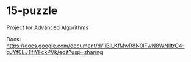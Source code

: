 # 15-puzzle
Project for Advanced Algorithms

Docs: https://docs.google.com/document/d/1iBILKfMwR8N0lFwN8WNlltrC4-qJYf0EJTflYFckPVk/edit?usp=sharing
